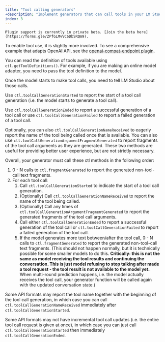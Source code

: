 ```yaml
---
title: "Tool calling generators"
+description: "Implement generators that can call tools in your LM Studio plugin"
index: 3
---
```


```lms_private_beta
Plugin support is currently in private beta. [Join the beta here](https://forms.gle/ZPfGLMvVC6DbSRQm9).
```

To enable tool use, it is slightly more involved. To see a comprehensive example that adapts OpenAI API, see the [openai-compat-endpoint plugin](https://lmstudio.ai/lmstudio/openai-compat-endpoint).

You can read the definition of tools available using `ctl.getToolDefinitions()`. For example, if you are making an online model adapter, you need to pass the tool definition to the model.

Once the model starts to make tool calls, you need to tell LM Studio about those calls.

Use `ctl.toolCallGenerationStarted` to report the start of a tool call generation (i.e. the model starts to generate a tool call).

Use `ctl.toolCallGenerationEnded` to report a successful generation of a tool call or use `ctl.toolCallGenerationFailed` to report a failed generation of a tool call.

Optionally, you can also `ctl.toolCallGenerationNameReceived` to eagerly report the name of the tool being called once that is available. You can also use `ctl.toolCallGenerationArgumentFragmentGenerated` to report fragments of the tool call arguments as they are generated. These two methods are useful for providing better user experience, but are not strictly necessary.

Overall, your generator must call these ctl methods in the following order:

1. 0 - N calls to `ctl.fragmentGenerated` to report the generated non-tool-call text fragments.
2. For each tool call:
   1. Call `ctl.toolCallGenerationStarted` to indicate the start of a tool call generation.
   2. (Optionally) Call `ctl.toolCallGenerationNameReceived` to report the name of the tool being called.
   3. (Optionally) Call any times of `ctl.toolCallGenerationArgumentFragmentGenerated` to report the generated fragments of the tool call arguments.
   4. Call either `ctl.toolCallGenerationEnded` to report a successful generation of the tool call or `ctl.toolCallGenerationFailed` to report a failed generation of the tool call.
   5. If the model generates more text between/after the tool call, 0 - N calls to `ctl.fragmentGenerated` to report the generated non-tool-call text fragments. (This should not happen normally, but it is technically possible for some smaller models to do this. **Critically: this is not the same as model receiving the tool results and continuing the conversation. This is just model refusing to stop talking after made a tool request - the tool result is not available to the model yet.** When multi-round prediction happens, i.e. the model actually receives the tool call, your generator function will be called again with the updated conversation state.)

Some API formats may report the tool name together with the beginning of the tool call generation, in which case you can call `ctl.toolCallGenerationNameReceived` immediately after `ctl.toolCallGenerationStarted`.

Some API formats may not have incremental tool call updates (i.e. the entire tool call request is given at once), in which case you can just call `ctl.toolCallGenerationStarted` then immediately `ctl.toolCallGenerationEnded`.
